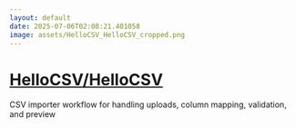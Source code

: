 ```yaml
---
layout: default
date: 2025-07-06T02:08:21.401058
image: assets/HelloCSV_HelloCSV_cropped.png
---
```


# [HelloCSV/HelloCSV](https://github.com/HelloCSV/HelloCSV)

CSV importer workflow for handling uploads, column mapping, validation, and preview
